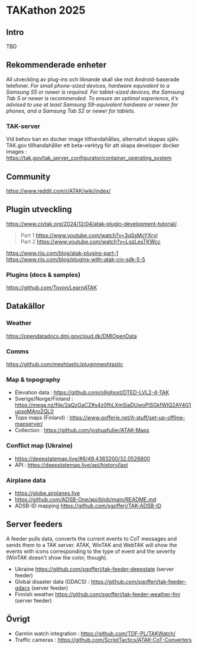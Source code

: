 # TAKathon 2025

## Intro

TBD


## Rekommenderade enheter

All utveckling av plug-ins och liknande skall ske mot Android-baserade telefoner. 
_For small phone-sized devices, hardware equivalent to a Samsung S5 or newer is required. For tablet-sized devices, the Samsung Tab S or newer is recommended. To ensure an optimal experience, it’s advised to use at least Samsung S9-equivalent hardware or newer for phones, and a Samsung Tab S2 or newer for tablets._

### TAK-server
Vid behov kan en docker image tillhandahållas, alternativt skapas själv. TAK.gov tillhandahåller ett beta-verktyg för att skapa developer docker images : https://tak.gov/tak_server_configurator/container_operating_system



## Community
https://www.reddit.com/r/ATAK/wiki/index/  


## Plugin utveckling

https://www.civtak.org/2024/12/04/atak-plugin-development-tutorial/. 
> Part 1 https://www.youtube.com/watch?v=3qSsMcYXrvI  
Part 2 https://www.youtube.com/watch?v=LgzLesTKWcc

https://www.riis.com/blog/atak-plugins-part-1  
https://www.riis.com/blog/plugins-with-atak-civ-sdk-5-5  


### Plugins (docs & samples)

https://github.com/Toyon/LearnATAK

## Datakällor 

### Weather

https://opendatadocs.dmi.govcloud.dk/DMIOpenData


### Comms
https://github.com/meshtastic/pluginmeshtastic

### Map & topography 
* Elevation data : https://github.com/ollighost/DTED-LVL2-4-TAK
* Sverige/Norge/Finland : https://mega.nz/file/2aQzGaCZ#s4z0fhLXmSiaDUwoPISGkfWIQ2AY4G1upsgMAro2QL0
* Topo maps (Finland) : https://www.gofferje.net/it-stuff/set-up-offline-mapserver/
* Collection : https://github.com/joshuafuller/ATAK-Maps


### Conflict map (Ukraine)
* https://deepstatemap.live/#6/49.4383200/32.0526800
* API : https://deepstatemap.live/api/history/last

### Airplane data
* https://globe.airplanes.live
* https://github.com/ADSB-One/api/blob/main/README.md
* ADSB-ID mapping https://github.com/sgofferj/TAK-ADSB-ID


## Server feeders 

A feeder pulls data, converts the current events to CoT messages and sends them to a TAK server. ATAK, WinTAK and WebTAK will show the events with icons corresponding to the type of event and the severity (WinTAK doesn't show the color, though).


* Ukraine  https://github.com/sgofferj/tak-feeder-deepstate  (server feeder)
* Global disaster data (GDACS) : https://github.com/sgofferj/tak-feeder-gdacs (server feeder)
* Finnish weather https://github.com/sgofferj/tak-feeder-weather-fmi (server feeder)

## Övrigt

* Garmin watch integration : https://github.com/TDF-PL/TAKWatch/
* Traffic cameras : https://github.com/ScriptTactics/ATAK-CoT-Converters


